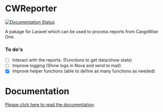 # CWReporter

[![Documentation Status](https://readthedocs.org/projects/cwreporter/badge/?version=latest)](https://cwreporter.readthedocs.io/en/latest/?badge=latest)

A pakage for Laravel which can be used to process reports from CargoWise One.

### To do's

- [ ] Interact with the reports. (Functions to get data/show stats)
- [ ] Improve logging (Show logs in Nova and send to mail)
- [x] Improve helper functions (able to define as many functions as needed)

# Documentation

[Please click here to read the documentation](http://www.cwreporter.rtfd.io).
